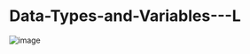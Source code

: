 # Data-Types-and-Variables---L
![image](https://github.com/DTG-J/Data-Types-and-Variables---L/assets/128595241/e8d6f9b7-452b-4d7f-a60d-9caeaa23be30)
